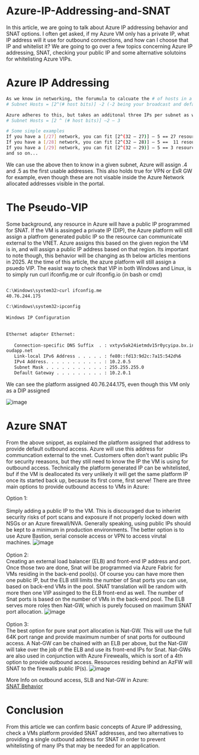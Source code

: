 # Azure-IP-Addressing-and-SNAT
In this article, we are going to talk about Azure IP addressing behavior and SNAT options. I often get asked, if my Azure VM only has a private IP, what IP address will it use for outbound connections, and how can I choose that IP and whitelist it? We are going to go over a few topics concerning Azure IP addressing, SNAT, checking your public IP and some alternative solutoins for whitelisting Azure VIPs.

# Azure IP Addressing
```bash
As we know in networking, the forumula to calcuate the # of hosts in a given subnet is as follows:
# Subnet Hosts = [2^(# host bits)] -2 (-2 being your broadcast and default address, 0.0.0.0/255.255.255.255)

Azure adheres to this, but takes an additonal three IPs per subnet as well, so the above formula becomes:
# Subnet Hosts = [2 ^ (# host bits)] –2 – 3

# Some simple examples
If you have a [/27] network, you can fit [2^(32 – 27)] – 5 == 27 resources
If you have a [/28] network, you can fit [2^(32 – 28)] – 5 ==  11 resources
If you have a [/29] network, you can fit [2^(32 – 29)] – 5 == 3 resources
and so on...
```
We can use the above then to know in a given subnet, Azure will assign .4 and .5 as the first usable addresses. This also holds true for VPN or ExR GW for example, even though these are not visable inside the Azure Network allocated addresses visible in the portal.

# The Pseudo-VIP
Some background, any resource in Azure will have a public IP programmed for SNAT. If the VM is assinged a private IP (DIP), the Azure platform will still assign a platfrom generated public IP so the resource can communicate external to the VNET. Azure assigns this based on the given region the VM is in, and will assign a public IP address based on that region. Its important to note though, this behavior will be changing as th below articles mentions in 2025. At the time of this article, the azure platform will still assign a psuedo VIP. The easist way to check that VIP in both Windows and Linux, is to simply run curl ifconfig.me or culr ifconfig.io (in bash or cmd)
```bash

C:\Windows\system32>curl ifconfig.me                                            
40.76.244.175

C:\Windows\system32>ipconfig                                                    
                                                                                
Windows IP Configuration                                                        
                                                                                
                                                                                
Ethernet adapter Ethernet:                                                      
                                                                                
   Connection-specific DNS Suffix  . : vxtyv5ak24ietmdv15r0ycyipa.bx.internal.cl
oudapp.net                                                                      
   Link-local IPv6 Address . . . . . : fe80::fd13:9d2c:7a15:542d%6              
   IPv4 Address. . . . . . . . . . . : 10.2.0.5                                 
   Subnet Mask . . . . . . . . . . . : 255.255.255.0                            
   Default Gateway . . . . . . . . . : 10.2.0.1                                                                                                                 
```
We can see the platform assigned 40.76.244.175, even though this VM only as a DIP assigned

![image](https://user-images.githubusercontent.com/55964102/193902852-3f484eed-30b7-439d-98ce-1a9b1113f17a.png)

# Azure SNAT
From the above snippet, as explained the platform assigned that address to provide default outbound access. Azure will use this address for communcation external to the vnet. Customers often don't want public IPs for security reeasons, but they still need to know the IP the VM is using for outbound access. Technically the platform generated IP can be whitelisted, buf if the VM is deallocated its very unlikely it will get the same platform IP once its started back up, because its first come, first serve! There are three main options to provide outbound access to VMs in Azure:

Option 1:
<Br>
<Br>
Simply adding a public IP to the VM. This is discouraged due to inherint security risks of port scans and exposure if not properly locked down with NSGs or an Azure firewall/NVA. Generally speaking, using public IPs should be kept to a minimum in production environments. The better option is to use Azure Bastion, serial console access or VPN to access virutal machines.
![image](https://github.com/adtork/Azure-IP-Addressing-and-SNAT/assets/55964102/4073d3a1-7c50-4d1f-9919-c9c31e228e23)
<Br>
<Br>
Option 2: 
<Br>
Creating an external load balancer (ELB) and front-end IP address and port. Once those two are done, Snat will be programmed via Azure Fabric for VMs residing in the back-end pool(s). Of course you can have more then one public IP, but the ELB still limits the number of Snat ports you can use, based on back-end VMs in the pool. SNAT translation will be random with more then one VIP assinged to the ELB front-end as well. The number of Snat ports is based on the number of VMs in the back-end pool. The ELB serves more roles then Nat-GW, which is purely focused on maximum SNAT port allocation.
![image](https://github.com/adtork/Azure-IP-Addressing-and-SNAT/assets/55964102/2831ab07-5fa1-4ce8-a299-eb4348c29395)
<Br>
<Br>
Option 3:
<Br>
The best option for pure snat port allocation is Nat-GW. This will use the full 64K port range and provide maximum number of snat ports for outbound access. A Nat-GW can be chained with an ELB per above, but the Nat-GW will take over the job of the ELB and use its front-end IPs for Snat. Nat-GWs are also used in conjunction with Azure Firewealls, which is sort of a 4th option to provide outbound access. Resources residing behind an AzFW will SNAT to the firewalls public IP(s).
![image](https://github.com/adtork/Azure-IP-Addressing-and-SNAT/assets/55964102/d1c0b4b1-e731-4020-8b48-5cf4a431f30b)


More Info on outbound access, SLB and Nat-GW in Azure:
<br>
[SNAT Behavior](https://learn.microsoft.com/en-us/azure/virtual-network/ip-services/default-outbound-access)

# Conclusion
From this article we can confirm basic concepts of Azure IP addressing, check a VMs platform provided SNAT addresses, and two alternatives to providing a single outbound address for SNAT in order to prevent whitelisting of many IPs that may be needed for an application. 

